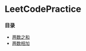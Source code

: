 # LeetCodePractice

### **目录**
* [两数之和](./two_number_1/two_number_1.md)
* [两数相加](./two_number_2/two_number_2.md)